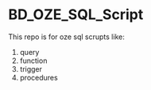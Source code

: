 # BD_OZE_SQL_Script

This repo is for oze sql scrupts like:
1. query
2. function
3. trigger
4. procedures
